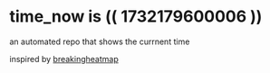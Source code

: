 # time_now is (( 1732179600006 ))

an automated repo that shows the currnent time

inspired by [breakingheatmap](https://github.com/breakingheatmap/breakingheatmap)